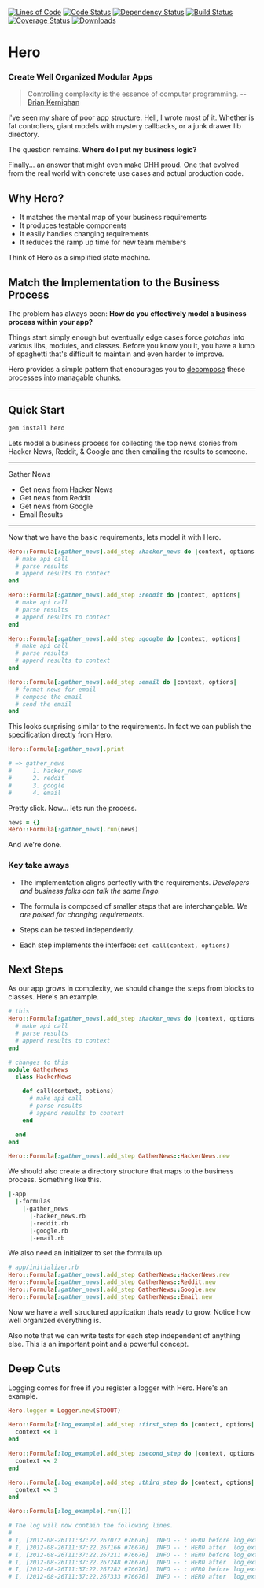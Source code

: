 [![Lines of Code](http://img.shields.io/badge/lines_of_code-126-brightgreen.svg?style=flat)](http://blog.codinghorror.com/the-best-code-is-no-code-at-all/)
[![Code Status](http://img.shields.io/codeclimate/github/hopsoft/hero.svg?style=flat)](https://codeclimate.com/github/hopsoft/hero)
[![Dependency Status](http://img.shields.io/gemnasium/hopsoft/hero.svg?style=flat)](https://gemnasium.com/hopsoft/hero)
[![Build Status](http://img.shields.io/travis/hopsoft/hero.svg?style=flat)](https://travis-ci.org/hopsoft/hero)
[![Coverage Status](https://img.shields.io/coveralls/hopsoft/hero.svg?style=flat)](https://coveralls.io/r/hopsoft/hero?branch=master)
[![Downloads](http://img.shields.io/gem/dt/hero.svg?style=flat)](http://rubygems.org/gems/hero)

# Hero

### Create Well Organized Modular Apps

> Controlling complexity is the essence of computer programming. -- [Brian Kernighan](http://en.wikipedia.org/wiki/Brian_Kernighan)

I've seen my share of poor app structure.
Hell, I wrote most of it.
Whether is fat controllers, giant models with mystery callbacks, or a junk drawer lib directory.

The question remains. **Where do I put my business logic?**

Finally... an answer that might even make DHH proud.
One that evolved from the real world with concrete use cases and actual production code.

## Why Hero?

* It matches the mental map of your business requirements
* It produces testable components
* It easily handles changing requirements
* It reduces the ramp up time for new team members

Think of Hero as a simplified state machine.

## Match the Implementation to the Business Process

The problem has always been: **How do you effectively model a business process within your app?**

Things start simply enough but eventually edge cases force *gotchas* into
various libs, modules, and classes. Before you know you it,
you have a lump of spaghetti that's difficult to maintain and even harder to improve.

Hero provides a simple pattern that encourages you to
<a href="http://en.wikipedia.org/wiki/Decomposition_(computer_science)">decompose</a>
these processes into managable chunks.

---

## Quick Start

```bash
gem install hero
```

Lets model a business process for collecting the top news stories from Hacker News, Reddit, & Google and then emailing the results to someone.

---

Gather News

- Get news from Hacker News
- Get news from Reddit
- Get news from Google
- Email Results

---

Now that we have the basic requirements, lets model it with Hero.

```ruby
Hero::Formula[:gather_news].add_step :hacker_news do |context, options|
  # make api call
  # parse results
  # append results to context
end

Hero::Formula[:gather_news].add_step :reddit do |context, options|
  # make api call
  # parse results
  # append results to context
end

Hero::Formula[:gather_news].add_step :google do |context, options|
  # make api call
  # parse results
  # append results to context
end

Hero::Formula[:gather_news].add_step :email do |context, options|
  # format news for email
  # compose the email
  # send the email
end
```

This looks surprising similar to the requirements.
In fact we can publish the specification directly from Hero.

```ruby
Hero::Formula[:gather_news].print

# => gather_news
#      1. hacker_news
#      2. reddit
#      3. google
#      4. email
```

Pretty slick.
Now... lets run the process.

```ruby
news = {}
Hero::Formula[:gather_news].run(news)
```

And we're done.

### Key take aways

- The implementation aligns perfectly with the requirements.
  *Developers and business folks can talk the same lingo.*

- The formula is composed of smaller steps that are interchangable.
  *We are poised for changing requirements.*

- Steps can be tested independently.

- Each step implements the interface: `def call(context, options)`


## Next Steps

As our app grows in complexity, we should change the steps from blocks to classes.
Here's an example.

```ruby
# this
Hero::Formula[:gather_news].add_step :hacker_news do |context, options|
  # make api call
  # parse results
  # append results to context
end

# changes to this
module GatherNews
  class HackerNews

    def call(context, options)
      # make api call
      # parse results
      # append results to context
    end

  end
end

Hero::Formula[:gather_news].add_step GatherNews::HackerNews.new
```

We should also create a directory structure that maps to the business process.
Something like this.

```bash
|-app
  |-formulas
    |-gather_news
      |-hacker_news.rb
      |-reddit.rb
      |-google.rb
      |-email.rb
```

We also need an initializer to set the formula up.

```ruby
# app/initializer.rb
Hero::Formula[:gather_news].add_step GatherNews::HackerNews.new
Hero::Formula[:gather_news].add_step GatherNews::Reddit.new
Hero::Formula[:gather_news].add_step GatherNews::Google.new
Hero::Formula[:gather_news].add_step GatherNews::Email.new
```

Now we have a well structured application thats ready to grow.
Notice how well organized everything is.

Also note that we can write tests for each step independent of anything else.
This is an important point and a powerful concept.

## Deep Cuts

Logging comes for free if you register a logger with Hero. Here's an example.

```ruby
Hero.logger = Logger.new(STDOUT)

Hero::Formula[:log_example].add_step :first_step do |context, options|
  context << 1
end

Hero::Formula[:log_example].add_step :second_step do |context, options|
  context << 2
end

Hero::Formula[:log_example].add_step :third_step do |context, options|
  context << 3
end

Hero::Formula[:log_example].run([])

# The log will now contain the following lines.
#
# I, [2012-08-26T11:37:22.267072 #76676]  INFO -- : HERO before log_example -> first_step Context: [] Options: {}
# I, [2012-08-26T11:37:22.267166 #76676]  INFO -- : HERO after  log_example -> first_step Context: [1] Options: {}
# I, [2012-08-26T11:37:22.267211 #76676]  INFO -- : HERO before log_example -> second_step Context: [1] Options: {}
# I, [2012-08-26T11:37:22.267248 #76676]  INFO -- : HERO after  log_example -> second_step Context: [1, 2] Options: {}
# I, [2012-08-26T11:37:22.267282 #76676]  INFO -- : HERO before log_example -> third_step Context: [1, 2] Options: {}
# I, [2012-08-26T11:37:22.267333 #76676]  INFO -- : HERO after  log_example -> third_step Context: [1, 2, 3] Options: {}
```
